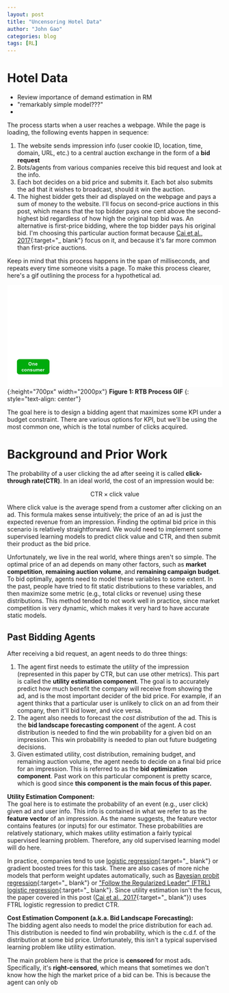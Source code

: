 ```yaml
---
layout: post
title: "Uncensoring Hotel Data"
author: "John Gao"
categories: blog
tags: [RL]
---
```


# Hotel Data 

* Review importance of demand estimation in RM
* "remarkably simple model???"
* 

The process starts when a user reaches a webpage. While the page is loading, the following events happen in sequence:
1. The website sends impression info (user cookie ID, location, time, domain, URL, etc.) to a central auction exchange in the form of a **bid request**
2. Bots/agents from various companies receive this bid request and look at the info.
3. Each bot decides on a bid price and submits it. Each bot also submits the ad that it wishes to broadcast, should it win the auction.
4. The highest bidder gets their ad displayed on the webpage and pays a sum of money to the website. I'll focus on second-price auctions in this post, which means that the top bidder pays one cent above the second-highest bid regardless of how high the original top bid was. An alternative is first-price bidding, where the top bidder pays his original bid. I'm choosing this particular auction format because [Cai et al., 2017](https://arxiv.org/abs/1701.02490){:target="_ blank"} focus on it, and because it's far more common than first-price auctions.

Keep in mind that this process happens in the span of milliseconds, and repeats every time someone visits a page. To make this process clearer, here's a gif outlining the process for a hypothetical ad.

![Alt Text](../assets/img/rlb/rtb_process.gif){:height="700px" width="2000px"}
**Figure 1: RTB Process GIF**
{: style="text-align: center"}

The goal here is to design a bidding agent that maximizes some KPI under a budget constraint. There are various options for KPI, but we'll be using the most common one, which is the total number of clicks acquired.

# Background and Prior Work

The probability of a user clicking the ad after seeing it is called **click-through rate(CTR)**. In an ideal world, the cost of an impression would be:

$$
\text{CTR} \times \text{click value}
$$

Where click value is the average spend from a customer after clicking on an ad. This formula makes sense intuitively; the price of an ad is just the expected revenue from an impression. Finding the optimal bid price in this scenario is relatively straightforward. We would need to implement some supervised learning models to predict click value and CTR, and then submit their product as the bid price.

Unfortunately, we live in the real world, where things aren't so simple. The optimal price of an ad depends on many other factors, such as **market competition**, **remaining auction volume**, and **remaining campaign budget**. To bid optimally, agents need to model these variables to some extent. In the past, people have tried to fit static distributions to these variables, and then maximize some metric (e.g., total clicks or revenue) using these distributions. This method tended to not work well in practice, since market competition is very dynamic, which makes it very hard to have accurate static models.

## Past Bidding Agents

After receiving a bid request, an agent needs to do three things:
1. The agent first needs to estimate the *utility* of the impression (represented in this paper by CTR, but can use other metrics). This part is called the **utility estimation component**. The goal is to accurately predict how much benefit the company will receive from showing the ad, and is the most important decider of the bid price. For example, if an agent thinks that a particular user is unlikely to click on an ad from their company, then it'll bid lower, and vice versa.
2. The agent also needs to forecast the *cost distribution* of the ad. This is the **bid landscape forecasting component** of the agent. A cost distribution is needed to find the win probability for a given bid on an impression. This win probability is needed to plan out future budgeting decisions.
3. Given estimated utility, cost distribution, remaining budget, and remaining auction volume, the agent needs to decide on a final bid price for an impression. This is referred to as the **bid optimization component**. Past work on this particular component is pretty scarce, which is good since **this component is the main focus of this paper.**

**Utility Estimation Component:**  
The goal here is to estimate the probability of an event (e.g., user click) given ad and user info. This info is contained in what we refer to as the **feature vector** of an impression. As the name suggests, the feature vector contains features (or inputs) for our estimator. These probabilities are relatively stationary, which makes utility estimation a fairly typical supervised learning problem. Therefore, any old supervised learning model will do here.

In practice, companies tend to use [logistic regression](http://wnzhang.net/share/rtb-papers/cvr-est.pdf){:target="_ blank"} or gradient boosted trees for this task. There are also cases of more niche models that perform weight updates automatically, such as [Bayesian probit regression](http://quinonero.net/Publications/AdPredictorICML2010-final.pdf){:target="_ blank"} or ["Follow the Regularized Leader" (FTRL) logistic regression](http://www.eecs.tufts.edu/~dsculley/papers/ad-click-prediction.pdf){:target="_ blank"}. Since utility estimation isn't the focus, the paper covered in this post ([Cai et al., 2017](https://arxiv.org/abs/1701.02490){:target="_ blank"}) uses FTRL logistic regression to predict CTR.

**Cost Estimation Component (a.k.a. Bid Landscape Forecasting):**  
The bidding agent also needs to model the price distribution for each ad. This distribution is needed to find win probability, which is the c.d.f. of the distribution at some bid price. Unfortunately, this isn't a typical supervised learning problem like utility estimation.

The main problem here is that the price is **censored** for most ads. Specifically, it's **right-censored**, which means that sometimes we don't know how the high the market price of a bid can be. This is because the agent can only ob
